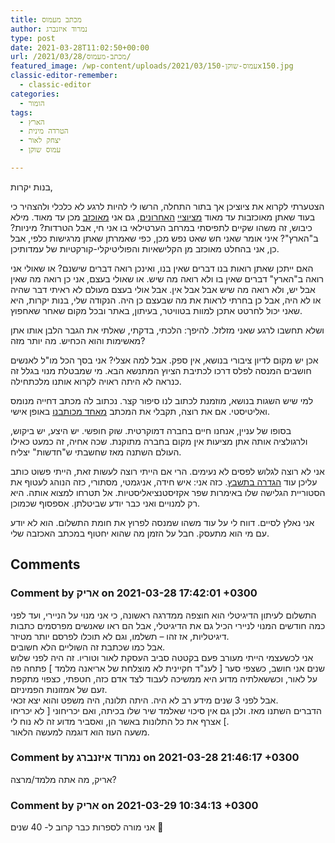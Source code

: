 ```yaml
---
title: מכתב מעמוס
author: נמרוד איזנברג
type: post
date: 2021-03-28T11:02:50+00:00
url: /2021/03/28/מכתב-מעמוס/
featured_image: /wp-content/uploads/2021/03/עמוס-שוקן-150x150.jpg
classic-editor-remember:
  - classic-editor
categories:
  - הומור
tags:
  - הארץ
  - הטרדה מינית
  - יצחק לאור
  - עמוס שוקן

---
```

בנות יקרות,

הצטערתי לקרוא את ציוציכן אך בתור התחלה, הרשו לי להיות לרגע לא כלכלי ולהצהיר כי בעוד שאתן מאוכזבות עד מאוד [מציוציי][1] [האחרונים][2], גם אני [מאוכזב][3] מכן עד מאוד. מילא כיבוש, זה משהו שקיים לתפיסתי במרחב הערטילאי בו אני חי, אבל הטרדות? מיניות? ב"הארץ"? איני אומר שאני חש שאט נפש מכן, כפי שאמרתן שאתן מרגישות כלפי, אבל כן, אני בהחלט מאוכזב מן הקלישאיות והפוליטיקלי-קורקטיות של עמדותיכן.

האם ייתכן שאתן רואות בנו דברים שאין בנו, ואינכן רואה דברים שישנם? או שאולי אני רואה ב"הארץ" דברים שאין בו ולא רואה מה שיש. או שאולי בעצם, אני כן רואה מה שאין אבל יש, ולא רואה מה שיש אבל אבל אין. אבל אולי בעצם מעולם לא ראיתי דבר שהיה או לא היה, אבל כן בחרתי לראות את מה שבעצם כן היה. הנקודה שלי, בנות יקרות, היא שאני יכול לחרטט אתכן למוות בטוויטר, בעיתון, באתר ובכל מקום שאחר שאחפוץ.

ושלא תחשבו לרגע שאני מזלזל. להיפך: הלכתי, בדקתי, שאלתי את הגבר הלבן אותו אתן מאשימות והוא הכחיש. מה יותר מזה?

אכן יש מקום לדיון ציבורי בנושא, אין ספק. אבל למה אצלי? אני בסך הכל מו"ל לאנשים חושבים המנסה לפלס דרכו לכתיבת הציוץ המתנשא הבא. מי שמבטלת מנוי בגלל זה כנראה לא היתה ראויה לקרוא אותנו מלכתחילה.

למי שיש השגות בנושא, מוזמנת לכתוב לנו סיפור קצר. נכתוב לה מכתב דחייה מנומס ואליטיסטי. אם את רוצה, תקבלי את המכתב [מאחד מכותבנו][4] באופן אישי.

בסופו של עניין, אנחנו חיים בחברה דמוקרטית. שוק חופשי. יש היצע, יש ביקוש, ולרגולציה אותה אתן מציעות אין מקום בחברה מתוקנת. שכה אחיה, זה כמעט כאילו העולם השתנה מאז שחשבתי ש"חדשות" יצליח.

אני לא רוצה לגלוש לפסים לא נעימים. הרי אם הייתי רוצה לעשות זאת, הייתי פשוט כותב עליכן עוד [הגדרה בתשבץ][5]. כזה אני: איש חידה, אניגמטי, מסתורי, כזה הנוהג לעטוף את הסטוריית הגלישה שלו באימרות שפר אקזיסטנציאליסטיות. אל תטרחו למצוא אותה. היא רק למנויים ואני כבר יודע שביטלתן. אספסוף שכמוכן.

אני נאלץ לסיים. דווח לי על עוד משהו שמנסה לפרוץ את חומת התשלום. הוא לא יודע עם מי הוא מתעסק. חבל על הזמן מה שהוא יחטוף במכתב האכזבה שלי.

 [1]: https://twitter.com/AmosSchocken1/status/1375549481677099010
 [2]: https://twitter.com/AmosSchocken1/status/1376091430389743616
 [3]: https://twitter.com/AmosSchocken1/status/1376105414677385221
 [4]: https://www.haaretz.co.il/magazine/zifferland/.premium-1.2872092
 [5]: https://www.mako.co.il/women-fitness/Article-0a7df168e180351006.htm

## Comments

### Comment by אריק on 2021-03-28 17:42:01 +0300
התשלום לעיתון הדיגיטלי הוא חוצפה ממדרגה ראשונה, כי אני מנוי על הניירי, ועד לפני כמה חודשים המנוי לניירי הכיל גם את הדיגיטלי, אבל הם ראו שאנשים מפרסמים כתבות דיגיטליות, אז זהו &#8211; תשלמו, וגם לא תוכלו לפרסם יותר מטיזר.  
אבל כמו שכתבת זה השוליים הלא חשובים.  
אני לכשעצמי הייתי מעורב פעם בקטטה סביב העסקת לאור וטוריו. זה היה לפני שלוש שנים אני חושב, כשצפי סער [ לענ"ד חקיינית לא מוצלחת של אריאנה מלמד ] פתחה פה על לאור, וכששאלתיה מדוע היא ממשיכה לעבוד לצד אדם כזה, חטפתי, כצפוי מתקפת זעם של אמזונות הפמיניזם.  
אבל לפני 3 שנים מידע רב לא היה. היתה תלונה, היה משפט והוא יצא זכאי.  
הדברים השתנו מאז. ולכן גם אין סיכוי שאלמד שיר שלו בכיתה, ואם יכריחוני [ לא יכריחו ] אצרף את כל התלונות באשר הן, ואסביר מדוע זה לא נוח לי.  
משעה העוז הוא דוגמה למעשה הלאור.

### Comment by נמרוד איזנברג on 2021-03-28 21:46:17 +0300
אריק, מה אתה מלמד/מרצה?

### Comment by אריק on 2021-03-29 10:34:13 +0300
אני מורה לספרות כבר קרוב ל- 40 שנים 🙂